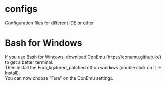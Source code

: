 # configs
Configuration files for different IDE or other

# Bash for Windows
If you use Bash for Windows, download ConEmu (https://conemu.github.io/) to get a better terminal.<br/>
Then install the Fura_ligatured_patched.otf on windows (double click on it -> Install).<br/>
You can now choose "Fura" on the ConEmu settings.
